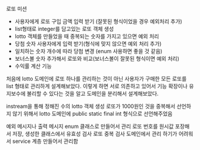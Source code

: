 로또 미션
- 사용자에게 로또 구입 금액 입력 받기 (잘못된 형식이었을 경우 예외처리 추가)
- list형태로 integer를 담고있는 로또 객체 생성
- lotto 객체를 만들었을 때 중복되는 숫자를 가지고 있으면 예외 처리
- 당첨 숫자 사용자에게 입력 받기(형식에 맞지 않으면 예외 처리 추가)
- 일치하는 숫자 개수에 따라 당첨 변경 (enum 사용하면 좋을 것 같음)
- 보너스볼 숫자 추가해서 로또와 비교(보너스볼이 잘못된 형식이면 예외 처리)
- 수익률 계산 기능

처음에 lotto 도메인에 로또 하나를 관리하는 것이 아닌 사용자가 구매한 모든 로또를 list 형태로 관리하게 설계해보았다.
이렇게 하면 서로 의존하고 있어서 기능 확장이나 유지보수에 불리할 수 있다는 것을 알고 도메인을 분리해서 설계해보았다.

instream을 통해 정해진 수의 lotto 객체 생성
로또가 1000원인 것을 중복해서 선언하지 않기 위해서 lotto 도메인에 public static final int 형식으로 선언해주었음

예외 메시지나 출력 메시지 enum 클래스로 만들어서 관리
로또 번호를 원시값 포장해서 저장, 생성한 클래스에서 유효성 검사
로또 중복 검사 도메인에서 관리 하기가 어려워서 service 계층 만들어서 관리함
